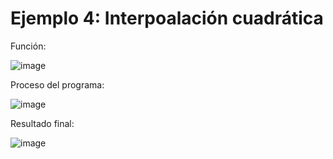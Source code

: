 # Ejemplo 4: Interpoalación cuadrática 

Función:

![image](https://github.com/22030130/Numerical-Methods-/assets/147437999/9b5624da-39c3-4f91-9dae-65ddf84b7417)

Proceso del programa:

![image](https://github.com/22030130/Numerical-Methods-/assets/147437999/0c95ea10-db8f-4cd0-a888-79c5a99fc9be)

Resultado final:

![image](https://github.com/22030130/Numerical-Methods-/assets/147437999/6d0bc2e9-c1e5-4518-bfa2-4901811cb188)


